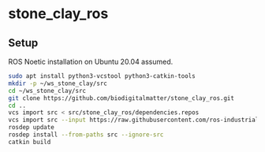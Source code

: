 # stone_clay_ros

## Setup

ROS Noetic installation on Ubuntu 20.04 assumed.

``` sh
sudo apt install python3-vcstool python3-catkin-tools
mkdir -p ~/ws_stone_clay/src
cd ~/ws_stone_clay/src
git clone https://github.com/biodigitalmatter/stone_clay_ros.git
cd ..
vcs import src < src/stone_clay_ros/dependencies.repos
vcs import src --input https://raw.githubusercontent.com/ros-industrial/abb_robot_driver/0f0424ea4a857adffa99c6fccafa9ef5329772e8/pkgs.repos
rosdep update
rosdep install --from-paths src --ignore-src
catkin build
```
